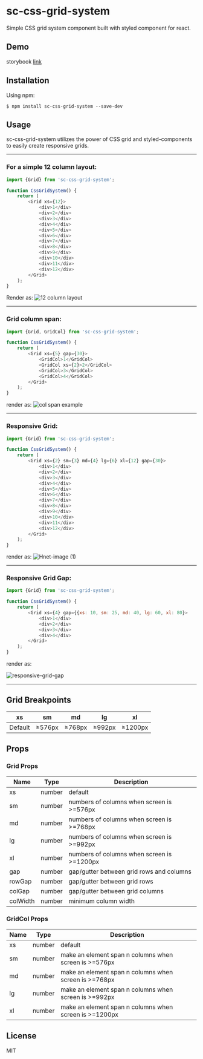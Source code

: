 # sc-css-grid-system

Simple CSS grid system component built with styled component for react.

## Demo

storybook [link](https://optimistic-shannon-061c79.netlify.app/)

## Installation

Using npm:

```
$ npm install sc-css-grid-system --save-dev
```

## Usage

sc-css-grid-system utilizes the power of CSS grid and styled-components to easily create responsive grids.

---
### For a simple 12 column layout:

```javascript
import {Grid} from 'sc-css-grid-system';

function CssGridSystem() {
    return (
        <Grid xs={12}>
            <div>1</div>
            <div>2</div>
            <div>3</div>
            <div>4</div>
            <div>5</div>
            <div>6</div>
            <div>7</div>
            <div>8</div>
            <div>9</div>
            <div>10</div>
            <div>11</div>
            <div>12</div>
        </Grid>
    );
}
```

Render as:
![12 column layout](https://i.imgur.com/4bicY1T.png)

---
### Grid column span:

```javascript
import {Grid, GridCol} from 'sc-css-grid-system';

function CssGridSystem() {
    return (
        <Grid xs={5} gap={30}>
            <GridCol>1</GridCol>
            <GridCol xs={2}>2</GridCol>
            <GridCol>3</GridCol>
            <GridCol>4</GridCol>
        </Grid>
    );
}
```

render as:
![col span example](https://i.imgur.com/YhY5SZ5.png)

---

### Responsive Grid:

```javascript
import {Grid} from 'sc-css-grid-system';

function CssGridSystem() {
    return (
        <Grid xs={2} sm={3} md={4} lg={6} xl={12} gap={30}>
            <div>1</div>
            <div>2</div>
            <div>3</div>
            <div>4</div>
            <div>5</div>
            <div>6</div>
            <div>7</div>
            <div>8</div>
            <div>9</div>
            <div>10</div>
            <div>11</div>
            <div>12</div>
        </Grid>
    );
}
```
render as:
![Hnet-image (1)](https://user-images.githubusercontent.com/21342152/133593532-e4ba26fd-19e9-4b14-a919-d6d23b39a1bb.gif)

---

### Responsive Grid Gap:

```javascript
import {Grid} from 'sc-css-grid-system';

function CssGridSystem() {
    return (
        <Grid xs={4} gap={{xs: 10, sm: 25, md: 40, lg: 60, xl: 80}>
            <div>1</div>
            <div>2</div>
            <div>3</div>
            <div>4</div>
        </Grid>
    );
}
```

render as:

![responsive-grid-gap](https://user-images.githubusercontent.com/21342152/137470855-dc73c1dc-d8cc-4a6b-9cba-b1299e6e0bc7.gif)

---

## Grid Breakpoints

| xs     | sm     | md     | lg     | xl      |
| ------ | ------ | ------ | ------ | ------- |
| Default | ≥576px | ≥768px | ≥992px | ≥1200px |

## Props

### Grid Props

| Name     | Type   | Description                                |
| -------- | ------ | ------------------------------------------ |
| xs       | number | default                                    |
| sm       | number | numbers of columns when screen is >=576px  |
| md       | number | numbers of columns when screen is >=768px  |
| lg       | number | numbers of columns when screen is >=992px  |
| xl       | number | numbers of columns when screen is >=1200px |
| gap      | number | gap/gutter between grid rows and columns   |
| rowGap   | number | gap/gutter between grid rows               |
| colGap   | number | gap/gutter between grid columns            |
| colWidth | number | minimum column width                       |

### GridCol Props

| Name | Type   | Description                                            |
| ---- | ------ | ------------------------------------------------------ |
| xs   | number | default                                                |
| sm   | number | make an element span n columns when screen is >=576px  |
| md   | number | make an element span n columns when screen is >=768px  |
| lg   | number | make an element span n columns when screen is >=992px  |
| xl   | number | make an element span n columns when screen is >=1200px |

## License

MIT
